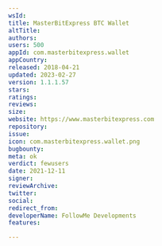 ```yaml
---
wsId: 
title: MasterBitExpress BTC Wallet
altTitle: 
authors: 
users: 500
appId: com.masterbitexpress.wallet
appCountry: 
released: 2018-04-21
updated: 2023-02-27
version: 1.1.1.57
stars: 
ratings: 
reviews: 
size: 
website: https://www.masterbitexpress.com
repository: 
issue: 
icon: com.masterbitexpress.wallet.png
bugbounty: 
meta: ok
verdict: fewusers
date: 2021-12-11
signer: 
reviewArchive: 
twitter: 
social: 
redirect_from: 
developerName: FollowMe Developments
features: 

---
```


